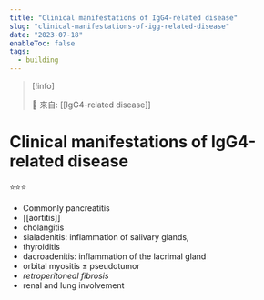```yaml
---
title: "Clinical manifestations of IgG4-related disease"
slug: "clinical-manifestations-of-igg-related-disease"
date: "2023-07-18"
enableToc: false
tags:
  - building
---
```


> [!info]
>
> 🌱 來自: [[IgG4-related disease]]

# Clinical manifestations of IgG4-related disease

⭐⭐⭐

- Commonly pancreatitis
- [[aortitis]]
- cholangitis
- sialadenitis: inflammation of salivary glands,
- thyroiditis
- dacroadenitis: inflammation of the lacrimal gland
- orbital myositis ± pseudotumor
- _retroperitoneal fibrosis_
- renal and lung involvement

